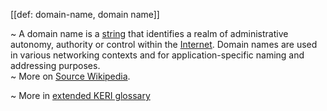 [[def: domain-name, domain name]]

~ A domain name is a [string](https://en.wikipedia.org/wiki/String_(computer_science)) that identifies a realm of administrative autonomy, authority or control within the [Internet](https://en.wikipedia.org/wiki/Internet). Domain names are used in various networking contexts and for application-specific naming and addressing purposes.  
~ More on [Source Wikipedia](https://en.wikipedia.org/wiki/Domain_name).

~ More in <a href="https://weboftrust.github.io/WOT-terms/docs/glossary/domain-name">extended KERI glossary</a>
